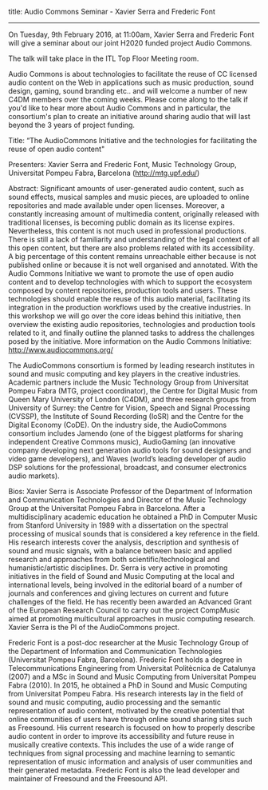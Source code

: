 title: Audio Commons Seminar - Xavier Serra and Frederic Font

----------------

On Tuesday, 9th February 2016, at 11:00am, Xavier Serra and Frederic Font will give a seminar about our joint H2020 funded project Audio Commons.

The talk will take place in the ITL Top Floor Meeting room. 

Audio Commons is about technologies to facilitate the reuse of CC licensed audio content on the Web in applications such as music production, sound design, gaming, sound branding etc.. and will welcome a number of new C4DM members over the coming weeks. Please come along to the talk if you'd like to hear more about Audio Commons and in particular, the consortium's plan to create an initiative around sharing audio that will last beyond the 3 years of project funding.


Title:
“The AudioCommons Initiative and the technologies for facilitating the reuse of open audio content"

Presenters:
Xavier Serra and Frederic Font, Music Technology Group, Universitat Pompeu Fabra, Barcelona (http://mtg.upf.edu/)

Abstract:
Significant amounts of user-generated audio content, such as sound effects, musical samples and music pieces, are uploaded to online repositories and made available under open licenses. Moreover, a constantly increasing amount of multimedia content, originally released with traditional licenses, is  becoming public domain as its license expires. Nevertheless, this content is not much used in professional productions. There is still a lack of familiarity and understanding of the legal context of all this open content, but there are also problems related with its accessibility. A big percentage of this content remains unreachable either because is not published online or because it is not well organised and annotated. With the Audio Commons Initiative we want to promote the use of open audio content and to develop technologies with which to support the ecosystem composed by content repositories, production tools and users. These technologies should enable the reuse of this audio material, facilitating its integration in the production workflows used by the creative industries. In this workshop we will go over the core ideas behind this initiative, then overview the existing audio repositories, technologies and production tools related to it, and finally outline the planned tasks to address the challenges posed by the initiative. More information on the Audio Commons Initiative:  http://www.audiocommons.org/

The AudioCommons consortium is formed by leading research institutes in sound and music computing and key players in the creative industries. Academic partners include the Music Technology Group from Universitat Pompeu Fabra (MTG, project coordinator), the Centre for Digital Music from Queen Mary University of London (C4DM), and three research groups from University of Surrey: the Centre for Vision, Speech and Signal Processing (CVSSP), the Institute of Sound Recording (IoSR) and the Centre for the Digital Economy (CoDE). On the industry side, the AudioCommons consortium includes Jamendo (one of the biggest platforms for sharing independent Creative Commons music), AudioGaming (an innovative company developing next generation audio tools for sound designers and video game developers), and Waves (world’s leading developer of audio DSP solutions for the professional, broadcast, and consumer electronics audio markets).


Bios:
Xavier Serra is Associate Professor of the Department of Information and Communication Technologies and Director of the Music Technology Group at the Universitat Pompeu Fabra in Barcelona. After a multidisciplinary academic education he obtained a PhD in Computer Music from Stanford University in 1989 with a dissertation on the spectral processing of musical sounds that is considered a key reference in the field. His research interests cover the analysis, description and synthesis of sound and music signals, with a balance between basic and applied research and approaches from both scientific/technological and humanistic/artistic disciplines. Dr. Serra is very active in promoting initiatives in the field of Sound and Music Computing at the local and international levels, being involved in the editorial board of a number of journals and conferences and giving lectures on current and future challenges of the field. He has recently been awarded an Advanced Grant of the European Research Council to carry out the project CompMusic aimed at promoting multicultural approaches in music computing research.  Xavier Serra is the PI of the AudioCommons project.

Frederic Font is a post-doc researcher at the Music Technology Group of the Department of Information and Communication Technologies (Universitat Pompeu Fabra, Barcelona). Frederic Font holds a degree in Telecommunications Engineering from Universitat Politècnica de Catalunya (2007) and a MSc in Sound and Music Computing from Universitat Pompeu Fabra (2010). In 2015, he obtained a PhD in Sound and Music Computing from Universitat Pompeu Fabra. His research interests lay in the field of sound and music computing, audio processing and the semantic representation of audio content, motivated by the creative potential that online communities of users have through online sound sharing sites such as Freesound. His current research is focused on how to properly describe audio content in order to improve its accessibility and future reuse in musically creative contexts. This includes the use of a wide range of techniques from signal processing and machine learning to semantic representation of music information and analysis of user communities and their generated metadata. Frederic Font is also the lead developer and maintainer of Freesound and the Freesound API.
